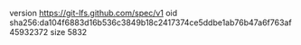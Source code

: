 version https://git-lfs.github.com/spec/v1
oid sha256:da104f6883d16b536c3849b18c2417374ce5ddbe1ab76b47a6f763af45932372
size 5832
